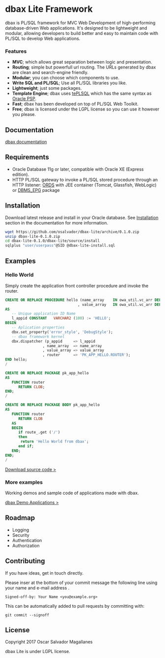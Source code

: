 # dbax Lite Framework
dbax is PL/SQL framework for MVC Web Development of high-performing database-driven Web applications. It's designed to be lightweight and modular, allowing developers to build better and easy to maintain code with PL/SQL to develop Web applications. 

### Features

* **MVC**; which allows great separation between logic and presentation. 
* **Routing**; simple but powerfull url routing. The URLs generated by dbax are clean and search-engine friendly.
* **Modular**; you can choose which components to use.
* **Write SQL and PL/SQL**; Use all PL/SQL libraries you like.
* **Lightweight**; just some packages. 
* **Template Engine**; dbax uses [tePLSQL] which has the same syntax as [Oracle PSP].
* **Fast**; dbax has been developed on top of PL/SQL Web Toolkit.
* **Free**; dbax is licensed under the LGPL license so you can use it however you please. 

[tePLSQL]: https://github.com/osalvador/tePLSQL
[Oracle PSP]: http://docs.oracle.com/cd/E11882_01/appdev.112/e41502/adfns_psp.htm#ADFNS016

## Documentation

[dbax documentation](https://dbax.io/documentation/en/)

## Requirements

- Oracle Database 11g or later, compatible with Oracle XE (Express edition).
- HTTP PL/SQL gateway to invoke a PL/SQL stored procedure through an HTTP listener: [ORDS] with JEE container (Tomcat, Glassfish, WebLogic) or [DBMS_EPG] package

[ORDS]: http://www.oracle.com/technetwork/developer-tools/rest-data-services/overview/index.html
[DBMS_EPG]: https://docs.oracle.com/cd/B28359_01/appdev.111/b28419/d_epg.htm

## Installation

Download latest release and install in your Oracle database. See [Installation](https://osalvador.github.io/dbax-lite/?file=docs/Installation.md) section in the documentation for more information. 

```sh
wget https://github.com/osalvador/dbax-lite/archive/0.1.0.zip
unzip dbax-lite-0.1.0.zip
cd dbax-lite-0.1.0/dbax-lite/source/install
sqlplus "user/userpass"@SID @dbax-lite-install.sql
```


## Examples 

### Hello World

Simply create the application front controller procedure and invoke the router.

```sql      
CREATE OR REPLACE PROCEDURE hello (name_array    IN owa_util.vc_arr DEFAULT dbx.empty_vc_arr
                                 , value_array   IN owa_util.vc_arr DEFAULT dbx.empty_vc_arr )
AS
   -- Unique application ID Name
   l_appid CONSTANT   VARCHAR2 (100) := 'HELLO';
BEGIN
   -- Aplication properties
   dbx.set_property('error_style', 'DebugStyle');   
   -- dbax framework kernel 
   dbx.dispatcher (p_appid     => l_appid
                 , name_array  => name_array
                 , value_array => value_array
                 , router      => 'PK_APP_HELLO.ROUTER');
END hello;
/

CREATE OR REPLACE PACKAGE pk_app_hello
AS   
   FUNCTION router
      RETURN CLOB;
END;
/

CREATE OR REPLACE PACKAGE BODY pk_app_hello
AS
   FUNCTION router
      RETURN CLOB
   AS
   BEGIN
      if route_.get ('/')
      then
       return 'Hello World from dbax';
      end if;      
   END;
END;
/
```


[Download source code >](examples/hello/helloApp.sql)

### More examples

Working demos and sample code of applications made with dbax.

[dbax Demo Applications >](http://apps.dbax.io/)


## Roadmap

- Logging
- Security
- Authentication
- Authorization

## Contributing

If you have ideas, get in touch directly.

Please inser at the bottom of your commit message the following line using your name and e-mail address .

    Signed-off-by: Your Name <you@example.org>

This can be automatically added to pull requests by committing with:

    git commit --signoff


## License

Copyright 2017 Oscar Salvador Magallanes 

dbax Lite is under LGPL license. 
